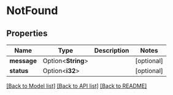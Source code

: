 # NotFound

## Properties

Name | Type | Description | Notes
------------ | ------------- | ------------- | -------------
**message** | Option<**String**> |  | [optional]
**status** | Option<**i32**> |  | [optional]

[[Back to Model list]](../README.md#documentation-for-models) [[Back to API list]](../README.md#documentation-for-api-endpoints) [[Back to README]](../README.md)



